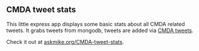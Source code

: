 ## CMDA tweet stats

This little express app displays some basic stats about all CMDA related tweets. It grabs tweets from mongodb, tweets are added via [CMDA tweets](https://github.com/askmike/CMDA-tweets).

Check it out at [askmike.org/CMDA-tweet-stats](http://askmike.org/CMDA-tweet-stats).
